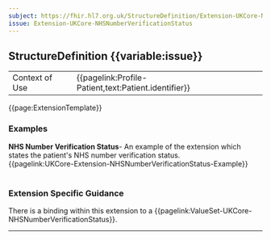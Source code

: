 ```yaml
---
subject: https://fhir.hl7.org.uk/StructureDefinition/Extension-UKCore-NHSNumberVerificationStatus
issue: Extension-UKCore-NHSNumberVerificationStatus
---
```

## StructureDefinition {{variable:issue}}

<table id="addToTranspose">
<tr><td>Context of Use</td>
<td>{{pagelink:Profile-Patient,text:Patient.identifier}}</td>
</tr>
</table>

{{page:ExtensionTemplate}}

<div id="Examples" class="tabcontent">
  <h3>Examples</h3>
  <b>NHS Number Verification Status</b>- An example of the extension which states the patient's NHS number verification status.<br>
{{pagelink:UKCore-Extension-NHSNumberVerificationStatus-Example}}
<br><br>
</div>

<h3 id="guidance-nhsnumberverificationstatus">Extension Specific Guidance</h3>

There is a binding within this extension to a {{pagelink:ValueSet-UKCore-NHSNumberVerificationStatus}}.

---
